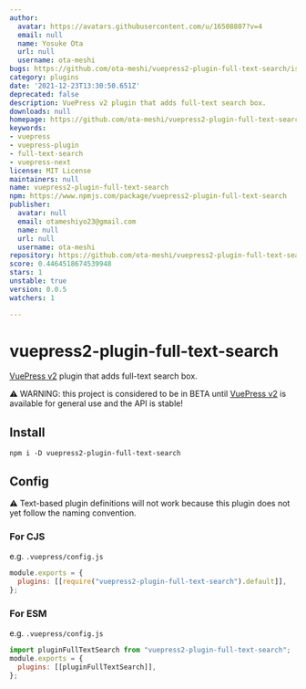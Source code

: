 ```yaml
---
author:
  avatar: https://avatars.githubusercontent.com/u/16508807?v=4
  email: null
  name: Yosuke Ota
  url: null
  username: ota-meshi
bugs: https://github.com/ota-meshi/vuepress2-plugin-full-text-search/issues
category: plugins
date: '2021-12-23T13:30:50.651Z'
deprecated: false
description: VuePress v2 plugin that adds full-text search box.
downloads: null
homepage: https://github.com/ota-meshi/vuepress2-plugin-full-text-search#readme
keywords:
- vuepress
- vuepress-plugin
- full-text-search
- vuepress-next
license: MIT License
maintainers: null
name: vuepress2-plugin-full-text-search
npm: https://www.npmjs.com/package/vuepress2-plugin-full-text-search
publisher:
  avatar: null
  email: otameshiyo23@gmail.com
  name: null
  url: null
  username: ota-meshi
repository: https://github.com/ota-meshi/vuepress2-plugin-full-text-search
score: 0.4464518674539948
stars: 1
unstable: true
version: 0.0.5
watchers: 1

---
```


# vuepress2-plugin-full-text-search

[VuePress v2] plugin that adds full-text search box.

[vuepress v2]: https://v2.vuepress.vuejs.org/

:warning: WARNING: this project is considered to be in BETA until [VuePress v2] is available for general use and the API is stable!

## Install

```shell
npm i -D vuepress2-plugin-full-text-search
```

## Config

:warning: Text-based plugin definitions will not work because this plugin does not yet follow the naming convention.

### For CJS

e.g. `.vuepress/config.js`

```js
module.exports = {
  plugins: [[require("vuepress2-plugin-full-text-search").default]],
};
```

### For ESM

e.g. `.vuepress/config.js`

```js
import pluginFullTextSearch from "vuepress2-plugin-full-text-search";
module.exports = {
  plugins: [[pluginFullTextSearch]],
};
```
